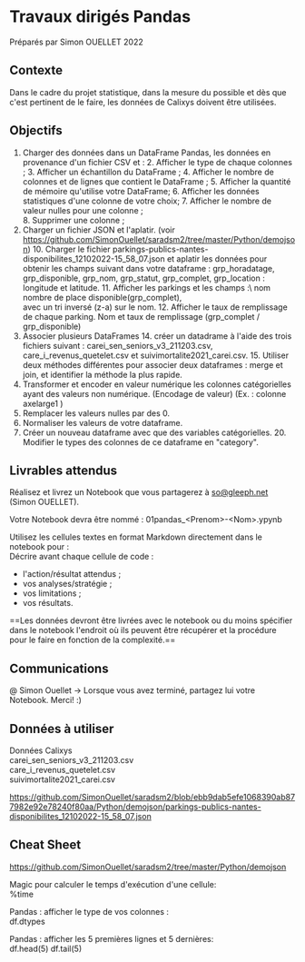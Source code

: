 # Travaux dirigés Pandas
Préparés par Simon OUELLET 2022  


## Contexte
Dans le cadre du projet statistique, dans la mesure du possible et dès que c'est pertinent de le faire, les données de Calixys doivent être utilisées.  

## Objectifs
1. Charger des données dans un DataFrame Pandas, les données en provenance d'un fichier CSV et :
	2. Afficher le type de chaque colonnes ; 
	3. Afficher un échantillon du DataFrame ;
	4. Afficher le nombre de colonnes et de lignes que contient le DataFrame ;
	5. Afficher la quantité de mémoire qu'utilise votre DataFrame;
	6. Afficher les données statistiques d'une colonne de votre choix;
	7. Afficher le nombre de valeur nulles pour une colonne ;   
	8. Supprimer une colonne ;
9. Charger un fichier JSON et l'aplatir. (voir https://github.com/SimonOuellet/saradsm2/tree/master/Python/demojson)
	10. Charger le fichier parkings-publics-nantes-disponibilites_12102022-15_58_07.json et aplatir les données pour obtenir les champs suivant dans votre dataframe : grp_horadatage, grp_disponible, grp_nom, grp_statut, grp_complet, grp_location : longitude et latitude.
	11. Afficher les parkings et les champs :\ 
	nom  \
	nombre de place disponible(grp_complet), \
			avec un tri inversé (z-a) sur le nom.
	12. Afficher le taux de remplissage de chaque parking. Nom et taux de remplissage (grp_complet / grp_disponible)
13. Associer plusieurs DataFrames
	14. créer un datadrame à l'aide des trois fichiers suivant :  carei_sen_seniors_v3_211203.csv, care_i_revenus_quetelet.csv et suivimortalite2021_carei.csv. 
		15. Utiliser deux méthodes différentes pour associer deux dataframes : merge et join, et identifier la méthode la plus rapide.
16. Transformer et encoder en valeur numérique les colonnes catégorielles ayant des valeurs non numérique. (Encodage de valeur) (Ex. : colonne axelarge1 )
17. Remplacer les valeurs nulles par des 0.
18. Normaliser les valeurs de votre dataframe.  
19. Créer un nouveau dataframe avec que des variables catégorielles.
	20. Modifier le types des colonnes de ce dataframe en "category".

## Livrables attendus
Réalisez et livrez un Notebook que vous partagerez à so@gleeph.net (Simon OUELLET).

Votre Notebook devra être nommé : 01pandas_\<Prenom\>-\<Nom\>.ypynb  

Utilisez les cellules textes en format Markdown directement dans le notebook pour :  
Décrire avant chaque cellule de code :
- l'action/résultat attendus ;
- vos analyses/stratégie ;
- vos limitations ;
- vos résultats.

==Les données devront être livrées avec le notebook ou du moins spécifier dans le notebook l'endroit où ils peuvent être récupérer et la procédure pour le faire en fonction de la complexité.==

## Communications
@ Simon Ouellet -> Lorsque vous avez terminé, partagez lui votre Notebook. Merci! :)

## Données à utiliser 

Données Calixys  
carei_sen_seniors_v3_211203.csv  
care_i_revenus_quetelet.csv  
suivimortalite2021_carei.csv   

https://github.com/SimonOuellet/saradsm2/blob/ebb9dab5efe1068390ab877982e92e78240f80aa/Python/demojson/parkings-publics-nantes-disponibilites_12102022-15_58_07.json

## Cheat Sheet

https://github.com/SimonOuellet/saradsm2/tree/master/Python/demojson

Magic pour calculer le temps d'exécution d'une cellule:  
%time  

Pandas : afficher le type de vos colonnes :   
df.dtypes

Pandas : afficher les 5 premières lignes et 5 dernières:  
df.head(5)
df.tail(5)